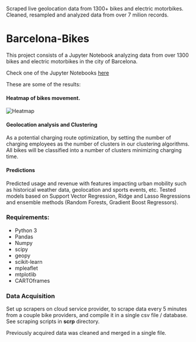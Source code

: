 
Scraped live geolocation data from 1300+ bikes and electric motorbikes. Cleaned, resampled and analyzed data from over 7 milion records.





# Barcelona-Bikes
This project consists of a Jupyter Notebook analyzing data from  over 1300 bikes and electric motorbikes in the city of Barcelona.

Check one of the  Jupyter Notebooks [here](https://nbviewer.jupyter.org/github/pggmrt/barcelona-bikes/blob/master/analytics/analytics-muv.ipynb)

These are some of the results:

#### Heatmap of bikes movement.


![Heatmap](/CARTO_imgs/muv-heatmap.gif)


#### Geolocation analysis and Clustering

As a potential charging route optimization, by setting the number of charging employees as the number of clusters in our clustering algorithms. All bikes will be classified into a number of clusters minimizing charging time.


#### Predictions

Predicted usage and revenue with features impacting urban mobility such as historical weather data, geolocation and sports events, etc. Tested models based on Support Vector Regression, Ridge and Lasso Regressions and ensemble methods (Random Forests, Gradient Boost Regressors). 



### Requirements:
* Python 3
* Pandas
* Numpy
* scipy
* geopy
* scikit-learn
* mpleaflet
* mtplotlib
* CARTOframes


### Data Acquisition

Set up scrapers on cloud service provider, to scrape data  every 5 minutes from a couple bike providers, and compile it in a single csv file / database.  See scraping scripts in **scrp** directory.

Previously acquired data was cleaned and merged in a single file. 